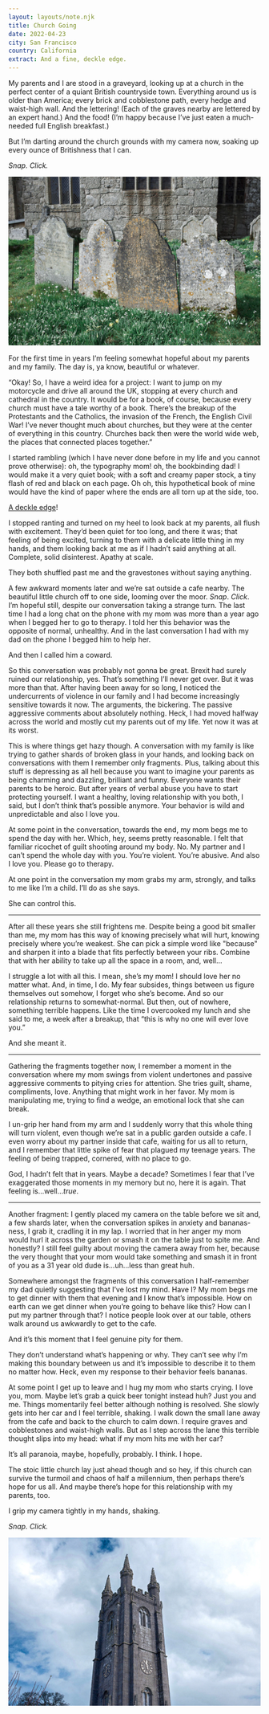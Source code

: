 ```yaml
---
layout: layouts/note.njk
title: Church Going
date: 2022-04-23
city: San Francisco
country: California
extract: And a fine, deckle edge.
---
```


My parents and I are stood in a graveyard, looking up at a church in the perfect center of a quiant British countryside town. Everything around us is older than America; every brick and cobblestone path, every hedge and waist-high wall. And the lettering! (Each of the graves nearby are lettered by an expert hand.) And the food! (I’m happy because I’ve just eaten a much-needed full English breakfast.)

But I’m darting around the church grounds with my camera now, soaking up every ounce of Britishness that I can.

_Snap. Click._

![A photograph of gravestones](/images/gravestones.webp)

For the first time in years I’m feeling somewhat hopeful about my parents and my family. The day is, ya know, beautiful or whatever.

“Okay! So, I have a weird idea for a project: I want to jump on my motorcycle and drive all around the UK, stopping at every church and cathedral in the country. It would be for a book, of course, because every church must have a tale worthy of a book. There’s the breakup of the Protestants and the Catholics, the invasion of the French, the English Civil War! I’ve never thought much about churches, but they were at the center of everything in this country. Churches back then were the world wide web, the places that connected places together.”

I started rambling (which I have never done before in my life and you cannot prove otherwise): oh, the typography mom! oh, the bookbinding dad! I would make it a very quiet book; with a soft and creamy paper stock, a tiny flash of red and black on each page. Oh oh, this hypothetical book of mine would have the kind of paper where the ends are all torn up at the side, too.

[A deckle edge](<https://en.wikipedia.org/wiki/Deckle#/media/File:Deckle_edge_book_(Chaucer).JPG>)!

I stopped ranting and turned on my heel to look back at my parents, all flush with excitement. They’d been quiet for too long, and there it was; that feeling of being excited, turning to them with a delicate little thing in my hands, and them looking back at me as if I hadn’t said anything at all. Complete, solid disinterest. Apathy at scale.

They both shuffled past me and the gravestones without saying anything.

A few awkward moments later and we’re sat outside a cafe nearby. The beautiful little church off to one side, looming over the moor. _Snap_. _Click_. I’m hopeful still, despite our conversation taking a strange turn. The last time I had a long chat on the phone with my mom was more than a year ago when I begged her to go to therapy. I told her this behavior was the opposite of normal, unhealthy. And in the last conversation I had with my dad on the phone I begged him to help her.

And then I called him a coward.

So this conversation was probably not gonna be great. Brexit had surely ruined our relationship, yes. That’s something I’ll never get over. But it was more than that. After having been away for so long, I noticed the undercurrents of violence in our family and I had become increasingly sensitive towards it now. The arguments, the bickering. The passive aggressive comments about absolutely nothing. Heck, I had moved halfway across the world and mostly cut my parents out of my life. Yet now it was at its worst.

This is where things get hazy though. A conversation with my family is like trying to gather shards of broken glass in your hands, and looking back on conversations with them I remember only fragments. Plus, talking about this stuff is depressing as all hell because you want to imagine your parents as being charming and dazzling, brilliant and funny. Everyone wants their parents to be heroic. But after years of verbal abuse you have to start protecting yourself. I want a healthy, loving relationship with you both, I said, but I don’t think that’s possible anymore. Your behavior is wild and unpredictable and also I love you.

At some point in the conversation, towards the end, my mom begs me to spend the day with her. Which, hey, seems pretty reasonable. I felt that familiar ricochet of guilt shooting around my body. No. My partner and I can’t spend the whole day with you. You’re violent. You’re abusive. And also I love you. Please go to therapy.

At one point in the conversation my mom grabs my arm, strongly, and talks to me like I’m a child. I’ll do as she says.

She can control this.

---

After all these years she still frightens me. Despite being a good bit smaller than me, my mom has this way of knowing precisely what will hurt, knowing precisely where you’re weakest. She can pick a simple word like "because" and sharpen it into a blade that fits perfectly between your ribs. Combine that with her ability to take up all the space in a room, and, well...

I struggle a lot with all this. I mean, she’s my mom! I should love her no matter what. And, in time, I do. My fear subsides, things between us figure themselves out somehow, I forget who she’s become. And so our relationship returns to somewhat-normal. But then, out of nowhere, something terrible happens. Like the time I overcooked my lunch and she said to me, a week after a breakup, that “this is why no one will ever love you.”

And she meant it.

---

Gathering the fragments together now, I remember a moment in the conversation where my mom swings from violent undertones and passive aggressive comments to pitying cries for attention. She tries guilt, shame, compliments, love. Anything that might work in her favor. My mom is manipulating me, trying to find a wedge, an emotional lock that she can break.

I un-grip her hand from my arm and I suddenly worry that this whole thing will turn violent, even though we’re sat in a public garden outside a cafe. I even worry about my partner inside that cafe, waiting for us all to return, and I remember that little spike of fear that plagued my teenage years. The feeling of being trapped, cornered, with no place to go.

God, I hadn’t felt that in years. Maybe a decade? Sometimes I fear that I’ve exaggerated those moments in my memory but no, here it is again. That feeling is...well..._true_.

---

Another fragment: I gently placed my camera on the table before we sit and, a few shards later, when the conversation spikes in anxiety and bananas-ness, I grab it, cradling it in my lap. I worried that in her anger my mom would hurl it across the garden or smash it on the table just to spite me. And honestly? I still feel guilty about moving the camera away from her, because the very thought that your mom would take something and smash it in front of you as a 31 year old dude is...uh...less than great huh.

Somewhere amongst the fragments of this conversation I half-remember my dad quietly suggesting that I’ve lost my mind. Have I? My mom begs me to get dinner with them that evening and I know that’s impossible. How on earth can we get dinner when you’re going to behave like this? How can I put my partner through that? I notice people look over at our table, others walk around us awkwardly to get to the cafe.

And it’s this moment that I feel genuine pity for them.

They don’t understand what’s happening or why. They can’t see why I’m making this boundary between us and it’s impossible to describe it to them no matter how. Heck, even my response to their behavior feels bananas.

At some point I get up to leave and I hug my mom who starts crying. I love you, mom. Maybe let’s grab a quick beer tonight instead huh? Just you and me. Things momentarily feel better although nothing is resolved. She slowly gets into her car and I feel terrible, shaking. I walk down the small lane away from the cafe and back to the church to calm down. I require graves and cobblestones and waist-high walls. But as I step across the lane this terrible thought slips into my head: what if my mom hits me with her car?

It’s all paranoia, maybe, hopefully, probably. I think. I hope.

The stoic little church lay just ahead though and so hey, if this church can survive the turmoil and chaos of half a millennium, then perhaps there’s hope for us all. And maybe there’s hope for this relationship with my parents, too.

I grip my camera tightly in my hands, shaking.

_Snap. Click._

![A photograph of an old church against a cloudy, blue sky](/images/church.webp)
